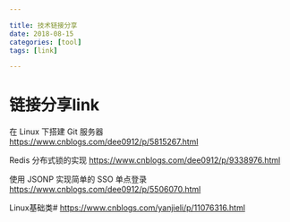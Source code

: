 ```yaml
---

title: 技术链接分享
date: 2018-08-15
categories: [tool]
tags: [link]

---
```






# 链接分享link #

在 Linux 下搭建 Git 服务器 
https://www.cnblogs.com/dee0912/p/5815267.html

Redis 分布式锁的实现
https://www.cnblogs.com/dee0912/p/9338976.html

使用 JSONP 实现简单的 SSO 单点登录
https://www.cnblogs.com/dee0912/p/5506070.html

Linux基础类#
https://www.cnblogs.com/yanjieli/p/11076316.html
